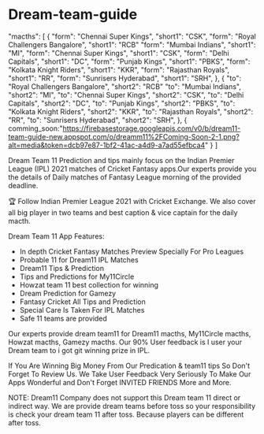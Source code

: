 # Dream-team-guide

"macths": [
    {
      "form": "Chennai Super Kings",
      "short1": "CSK",
      "form": "Royal Challengers Bangalore",
      "short1": "RCB"
      "form": "Mumbai Indians",
      "short1": "MI",
      "form": "Chennai Super Kings",
      "short1": "CSK",
      "form": "Delhi Capitals",
      "short1": "DC",
      "form": "Punjab Kings",
      "short1": "PBKS",
      "form": "Kolkata Knight Riders",
      "short1": "KKR",
      "form": "Rajasthan Royals",
      "short1": "RR",
      "form": "Sunrisers Hyderabad",
      "short1": "SRH",
    },
    {
      "to": "Royal Challengers Bangalore",
      "short2": "RCB"
      "to": "Mumbai Indians",
      "short2": "MI",
      "to": "Chennai Super Kings",
      "short2": "CSK",
      "to": "Delhi Capitals",
      "short2": "DC",
      "to": "Punjab Kings",
      "short2": "PBKS",
      "to": "Kolkata Knight Riders",
      "short2": "KKR",
      "to": "Rajasthan Royals",
      "short2": "RR",
      "to": "Sunrisers Hyderabad",
      "short2": "SRH",
    },
    {
      comming_soon:"https://firebasestorage.googleapis.com/v0/b/dream11-team-guide-new.appspot.com/o/dreamm11%2FComing-Soon-2-1.png?alt=media&token=dcb97e87-1bf2-41ac-a4d9-a7ad55efbca4"
    }
]
<!-- content -->

Dream Team 11 Prediction and tips mainly focus on the Indian Premier League (IPL) 2021 matches of Cricket Fantasy apps.Our experts provide you the details of Daily matches of Fantasy League morning of the provided deadline.

🏆 Follow Indian Premier League 2021 with Cricket Exchange. We also cover all big player in two teams and best caption & vice captain for the daily macth.

Dream Team 11 App Features:
- In depth Cricket Fantasy Matches Preview Specially For Pro Leagues
- Probable 11 for Dream11 IPL Matches
- Dream11 Tips & Prediction
- Tips and Predictions for My11Circle
- Howzat team 11 best collection for winning
- Dream Prediction for Gamezy
- Fantasy Cricket All Tips and Prediction
- Special Care Is Taken For IPL Matches
- Safe 11 teams are provided

Our experts provide dream team11 for Dream11 macths, My11Circle macths, Howzat macths, Gamezy macths.
Our 90% User feedback is I user your Dream team to i got git winning prize in IPL.

If You Are Winning Big Money From Our Predication & team11 tips So Don't Forget To Review Us.
We Take User Feedback Very Seriously To Make Our Apps Wonderful and Don't Forget INVITED FRIENDS More and More.

NOTE: Dream11 Company does not support this Dream team 11 direct or indirect way. We are provide dream teams before toss so your responsibility is check your dream team 11 after toss. Because players can be different after toss.

<!-- end -->